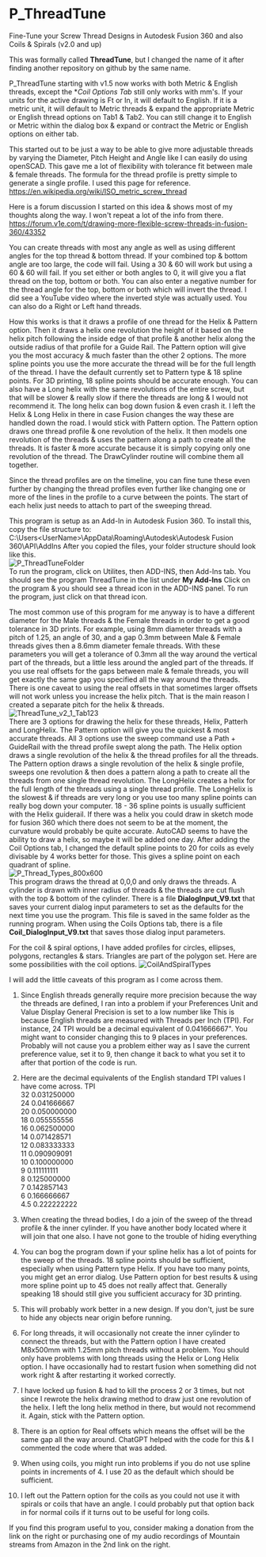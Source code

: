# P_ThreadTune
Fine-Tune your Screw Thread Designs in Autodesk Fusion 360 and also Coils & Spirals (v2.0 and up)

This was formally called **ThreadTune**, but I changed the name of it after finding another repository on github by the same name.

P_ThreadTune starting with v1.5 now works with both Metric & English threads, except the **Coil Options Tab* still only works with mm's.  If your units for the active drawing is Ft or In, it will default to English.  If it is a metric unit, it will default to Metric threads & expand the appropriate Metric or English thread options on Tab1 & Tab2.  You can still change it to English or Metric within the dialog box & expand or contract the Metric or English options on either tab.

This started out to be just a way to be able to give more adjustable threads by varying the Diameter, Pitch Height and Angle like I can easily do using openSCAD.  This gave me a lot of flexibility with tolerance fit between male & female threads.  The formula for the thread profile is pretty simple to generate a single profile.  I used this page for reference.
https://en.wikipedia.org/wiki/ISO_metric_screw_thread

Here is a forum discussion I started on this idea & shows most of my thoughts along the way.  I won't repeat a lot of the info from there.
https://forum.v1e.com/t/drawing-more-flexible-screw-threads-in-fusion-360/43352

You can create threads with most any angle as well as using different angles for the top thread & bottom thread.  If your combined top & bottom angle are too large, the code will fail.  Using a 30 & 60 will work but using a 60 & 60 will fail.  If you set either or both angles to 0, it will give you a flat thread on the top, bottom or both.  You can also enter a negative number for the thread angle for the top, bottom or both which will invert the thread.  I did see a YouTube video where the inverted style was actually used.  You can also do a Right or Left hand threads.

How this works is that it draws a profile of one thread for the Helix & Pattern option.  Then it draws a helix one revolution the height of it based on the helix pitch following the inside edge of that profile & another helix along the outside radius of that profile for a Guide Rail.  The Pattern option will give you the most accuracy & much faster than the other 2 options. The more spline points you use the more accurate the thread will be for the full length of the thread.  I have the default currently set to Pattern type & 18 spline points.  For 3D printing, 18 spline points should be accurate enough.  You can also have a Long helix with the same revolutions of the entire screw, but that will be slower & really slow if there the threads are long & I would not recommend it.  The long helix can bog down fusion & even crash it.  I left the Helix & Long Helix in there in case Fusion changes the way these are handled down the road.  I would stick with Pattern option.  The Pattern option draws one thread profile & one revolution of the helix. It then models one revolution of the threads & uses the pattern along a path to create all the threads. It is faster & more accurate because it is simply copying only one revolution of the thread.  The DrawCylinder routine will combine them all together.

Since the thread profiles are on the timeline, you can fine tune these even further by changing the thread profiles even further like changing one or more of the lines in the profile to a curve between the points.  The start of each helix just needs to attach to part of the sweeping thread.

This program is setup as an Add-In in Autodesk Fusion 360.  To install this, copy the file structure to:
C:\Users\<UserName>\AppData\Roaming\Autodesk\Autodesk Fusion 360\API\AddIns
After you copied the files, your folder structure should look like this.<br>
![P_ThreadTuneFolder](https://github.com/geodave810/P_ThreadTune/assets/13069472/588973b7-f680-4212-b6b8-77f84619f901)<br>
To run the program, click on Utilites, then ADD-INS, then Add-Ins tab.  You should see the program ThreadTune in the list under **My Add-Ins**
Click on the program & you should see a thread icon in the ADD-INS panel.  To run the program, just click on that thread icon.

The most common use of this program for me anyway is to have a different diameter for the Male threads & the Female threads in order to get a good tolerance in 3D prints.  For example, using 8mm diameter threads with a pitch of 1.25, an angle of 30, and a gap 0.3mm between Male & Female threads gives then a 8.6mm diameter female threads. With these parameters you will get a tolerance of 0.3mm all the way around the vertical part of the threads, but a little less around the angled part of the threads.  If you use real offsets for the gaps between male & female threads, you will get exactly the same gap you specified all the way around the threads.  There is one caveat to using the real offsets in that sometimes larger offsets will not work unless you increase the helix pitch.  That is the main reason I created a separate pitch for the helix & threads.<br>
![ThreadTune_v2_1_Tab123](https://github.com/geodave810/P_ThreadTune/assets/13069472/e7ac7196-e28f-4c29-b697-91e2e0ac20e2)
<br>
There are 3 options for drawing the helix for these threads, Helix, Patterh and LongHelix. The Pattern option will give you the quickest & most accurate threads.  All 3 options use the sweep command use a Path + GuideRail with the thread profile swept along the path.  The Helix option draws a single revolution of the helix & the thread profiles for all the threads.  The Pattern option draws a single revolution of the helix & single profile, sweeps one revolution & then does a pattern along a path to create all the threads from one single thread revolution.  The LongHelix creates a helix for the full length of the threads using a single thread profile.  The LongHelix is the slowest & if threads are very long or you use too many spline points can really bog down your computer.  18 - 36 spline points is usually sufficient with the Helix guiderail. If there was a helix you could draw in sketch mode for fusion 360 which there does not seem to be at the moment, the curvature would probably be quite accurate.  AutoCAD seems to have the ability to draw a helix, so maybe it will be added one day. After adding the Coil Options tab, I changed the default spline points to 20 for coils as evely divisable by 4 works better for those.  This gives a spline point on each quadrant of spline.<br>
![P_Thread_Types_800x600](https://github.com/geodave810/P_ThreadTune/assets/13069472/6a7c3e2f-fd54-495e-970b-8786e7d4d83f)
<br>
This program draws the thread at 0,0,0 and only draws the threads.  A cylinder is drawn with inner radius of threads & the threads are cut flush with the top & bottom of the cylinder.  There is a file **DialogInput_V9.txt** that saves your current dialog input parameters to set as the defaults for the next time you use the program.  This file is saved in the same folder as the running program.  When using the Coils Options tab, there is a file **Coil_DialogInput_V9.txt** that saves those dialog input parameters.

For the coil & spiral options, I have added profiles for circles, ellipses, polygons, rectangles & stars.  Triangles are part of the polygon set.  Here are some possibilities with the coil options.
![CoilAndSpiralTypes](https://github.com/geodave810/P_ThreadTune/assets/13069472/a5ab66e3-7425-4452-8f5b-a2bd1bdd4a3d)

I will add the little caveats of this program as I come across them.

1. Since English threads generally require more precision because the way the threads are defined, I ran into a problem if your Preferences Unit and Value Display General Precision is set to a low number like This is because English threads are measured with Threads per Inch (TPI). For instance, 24 TPI would be a decimal equivalent of 0.041666667". You might want to consider changing this to 9 places in your preferences. Probably will not cause you a problem either way as I save the current preference value, set it to 9, then change it back to what you set it to after that portion of the code is run.
2. Here are the decimal equivalents of the English standard TPI values I have come across.
TPI<br>
32	   0.031250000<br>
24	   0.041666667<br>
20	   0.050000000<br>
18	   0.055555556<br>
16	   0.062500000<br>
14	   0.071428571<br>
12	   0.083333333<br>
11	   0.090909091<br>
10	   0.100000000<br>
9	     0.111111111<br>
8	     0.125000000<br>
7	     0.142857143<br>
6	     0.166666667<br>
4.5    0.222222222<br>

3. When creating the thread bodies, I do a join of the sweep of the thread profile & the inner cylinder.  If you have another body located where it will join that one also.  I have not gone to the trouble of hiding everything 

4. You can bog the program down if your spline helix has a lot of points for the sweep of the threads.  18 spline points should be sufficient, especially when using Pattern type Helix.  If you have too many points, you might get an error dialog.  Use Pattern option for best results & using more spline point up to 45 does not really affect that.  Generally speaking 18 should still give you sufficient accuracy for 3D printing.

5. This will probably work better in a new design.  If you don't, just be sure to hide any objects near origin before running.

6. For long threads, it will occasionally not create the inner cylinder to connect the threads, but with the Pattern option I have created M8x500mm with 1.25mm pitch threads without a problem.  You should only have problems with long threads using the Helix or Long Helix option.  I have occasionally had to restart fusion when something did not work right & after restarting it worked correctly.

7. I have locked up fusion & had to kill the process 2 or 3 times, but not since I rewrote the helix drawing method to draw just one revolution of the helix.  I left the long helix method in there, but would not recommend it.  Again, stick with the Pattern option.

8. There is an option for Real offsets which means the offset will be the same gap all the way around.  ChatGPT helped with the code for this & I commented the code where that was added.

9. When using coils, you might run into problems if you do not use spline points in increments of 4.  I use 20 as the default which should be sufficient.
10. I left out the Pattern option for the coils as you could not use it with spirals or coils that have an angle.  I could probably put that option back in for normal coils if it turns out to be useful for long coils.
    
If you find this program useful to you, consider making a donation from the link on the right or purchasing one of my audio recordings of Mountain streams from Amazon in the 2nd link on the right.
